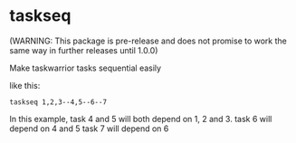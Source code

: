 # taskseq

(WARNING: This package is pre-release and does not promise to work the same way in further releases until 1.0.0)

Make taskwarrior tasks sequential easily

like this:

	taskseq 1,2,3--4,5--6--7

In  this example, task 4 and 5 will both depend on 1, 2 and 3.
task 6 will depend on 4 and 5
task 7 will depend on 6
